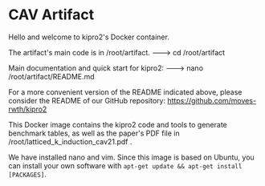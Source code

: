 # CAV Artifact

Hello and welcome to kipro2's Docker container.

The artifact's main code is in /root/artifact.
  ---> cd /root/artifact

Main documentation and quick start for kipro2:
  ---> nano /root/artifact/README.md

For a more convenient version of the README indicated above, please consider the README of our GitHub repository: https://github.com/moves-rwth/kipro2

This Docker image contains the kipro2 code and tools to generate benchmark tables, as well as the paper's PDF file in /root/latticed_k_induction_cav21.pdf .

We have installed nano and vim.
Since this image is based on Ubuntu, you can install your own software with `apt-get update && apt-get install [PACKAGES]`.
